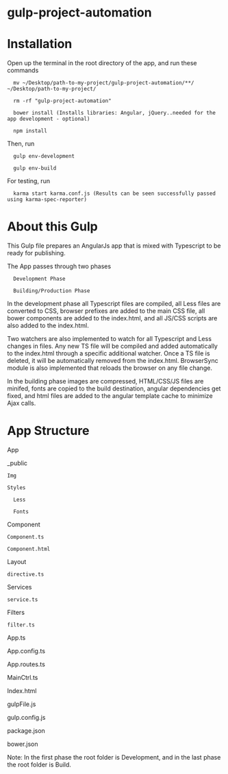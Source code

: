 # gulp-project-automation

# Installation

  Open up the terminal in the root directory of the app, and run these commands
  
      mv ~/Desktop/path-to-my-project/gulp-project-automation/**/  ~/Desktop/path-to-my-project/

      rm -rf "gulp-project-automation"
  
      bower install (Installs libraries: Angular, jQuery..needed for the app development - optional)
    
      npm install
    
  Then, run 

      gulp env-development

      gulp env-build
      
  For testing, run

      karma start karma.conf.js (Results can be seen successfully passed using karma-spec-reporter)
    
    
# About this Gulp

  This Gulp file prepares an AngularJs app that is mixed with Typescript to be ready for publishing. 
    
  The App passes through two phases
    
      Development Phase
        
      Building/Production Phase

  In the development phase all Typescript files are compiled, all Less files are converted to CSS, 
  browser prefixes are added to the main CSS file, all bower components are added to the index.html, 
  and all JS/CSS scripts are also added to the index.html. 

  Two watchers are also implemented to watch for all Typescript and Less changes in files. 
  Any new TS file will be compiled and added automatically to the index.html through a specific 
  additional watcher. Once a TS file is deleted, it will be automatically removed from the index.html. 
  BrowserSync module is also implemented that reloads the browser on any file change.
    
  In the building phase images are compressed, HTML/CSS/JS files are minifed, fonts are copied to the 
  build destination, angular dependencies get fixed, and html files are added to the angular template 
  cache to minimize Ajax calls.


# App Structure

 App
 
  _public
  
    Img
    
    Styles
    
      Less
      
      Fonts
      
  Component
  
    Component.ts
    
    Component.html
    
  Layout
  
    directive.ts
    
  Services
  
    service.ts
    
  Filters
  
    filter.ts
    
  App.ts
  
  App.config.ts
  
  App.routes.ts
  
  MainCtrl.ts
  
  Index.html
  
  gulpFile.js
  
  gulp.config.js
  
  package.json
  
  bower.json
  
  
  
Note: In the first phase the root folder is Development, and in the last phase the root folder is Build.